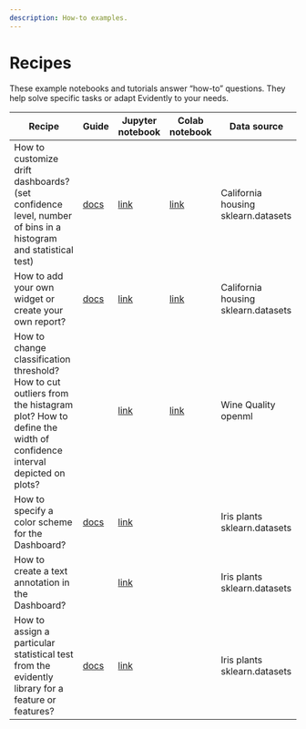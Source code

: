 ```yaml
---
description: How-to examples.
---
```


# Recipes

These example notebooks and tutorials answer “how-to” questions. They help solve specific tasks or adapt Evidently to your needs.  

Recipe | Guide | Jupyter notebook | Colab notebook | Data source 
--- | --- | --- | --- | ---
How to customize drift dashboards? (set confidence level, number of bins in a histogram and statistical test) | [docs](../customization/options-for-data-target-drift.md)| [link](../../../examples/how_to_questions/drift_dashboard_with_options_california_housing.ipynb) | [link](https://colab.research.google.com/drive/1roAyq4DdxBSGyzp0XmmH0zqOHso6Fd6y) | California housing sklearn.datasets 
How to add your own widget or create your own report? | [docs](../customization/add-a-custom-widget-or-tab.md)| [link](https://github.com/evidentlyai/evidently/tree/main/examples/how_to_questions/custom_widget_and_tab_example) | [link](https://colab.research.google.com/drive/1ZYhokqQupQVX0n2boRjyr5cpg_WgFJoL) | California housing sklearn.datasets 
How to change classification threshold? How to cut outliers from the histagram plot? How to define the width of confidence interval depicted on plots?|  | [link](quality_metrics_options_wine.ipynb) | [link](https://colab.research.google.com/drive/1W7l3iAILkMti-3qcBLrU5JrW24lSOMR3) | Wine Quality openml
How to specify a color scheme for the Dashboard?|[docs](https://github.com/evidentlyai/evidently/blob/main/docs/book/customization/options-for-color-schema.md)|[link](https://github.com/evidentlyai/evidently/blob/main/examples/how_to_questions/colour_options_data_drift_iris.ipynb) | | Iris plants sklearn.datasets
How to create a text annotation in the Dashboard? | | [link](https://github.com/evidentlyai/evidently/blob/main/examples/how_to_questions/text_widget_usage_iris.ipynb)| |Iris plants sklearn.datasets
How to assign a particular statistical test from the evidently library for a feature or features?|[docs](../customization/options-for-statistical-tests.md)|[link](https://github.com/evidentlyai/evidently/blob/main/examples/how_to_questions/stat_test_specification_for_data_drift_iris.ipynb)| |Iris plants sklearn.datasets
